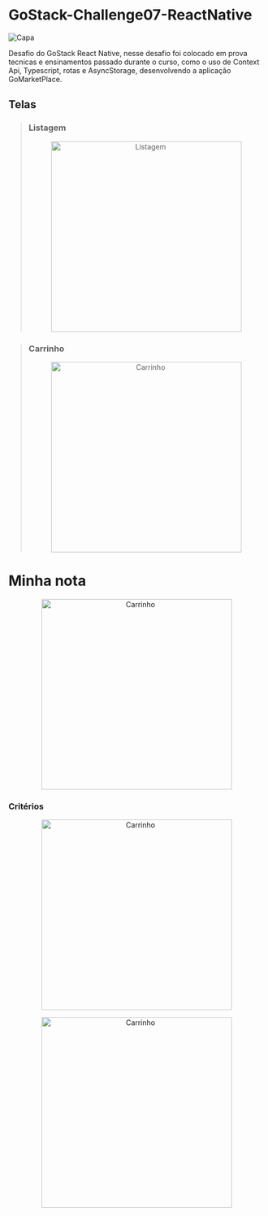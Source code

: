 # GoStack-Challenge07-ReactNative

![Capa](https://user-images.githubusercontent.com/56945282/88229792-46391580-cc69-11ea-8d87-04cd16faac70.png)

Desafio do GoStack React Native, nesse desafio foi colocado em prova tecnicas e ensinamentos passado durante o curso, como o uso de Context Api, Typescript, rotas e AsyncStorage, desenvolvendo a aplicação GoMarketPlace.

## Telas
> ### Listagem
> <p align="center">
>  <img width="375" alt="Listagem" src="https://user-images.githubusercontent.com/56945282/88230159-c9f30200-cc69-11ea-8a25-343f238fb813.png">
>  </p>

> ### Carrinho
> <p align="center">
> <img width="375" alt="Carrinho" src="https://user-images.githubusercontent.com/56945282/88230160-ca8b9880-cc69-11ea-94d3-e6eee5b5b137.png">
> </p>


# Minha nota 

<p align="center">
<img width="375" alt="Carrinho" src="https://user-images.githubusercontent.com/56945282/88230480-687f6300-cc6a-11ea-9e05-048a39b75303.png">
</p>


### Critérios

<p align="center">
<img width="375" alt="Carrinho" src="https://user-images.githubusercontent.com/56945282/88230592-91075d00-cc6a-11ea-8556-984b116e6b51.png">
</p>


<p align="center">
<img width="375" alt="Carrinho" src="https://user-images.githubusercontent.com/56945282/88230622-a1b7d300-cc6a-11ea-9a31-7675b41a78ec.png">
</p>


